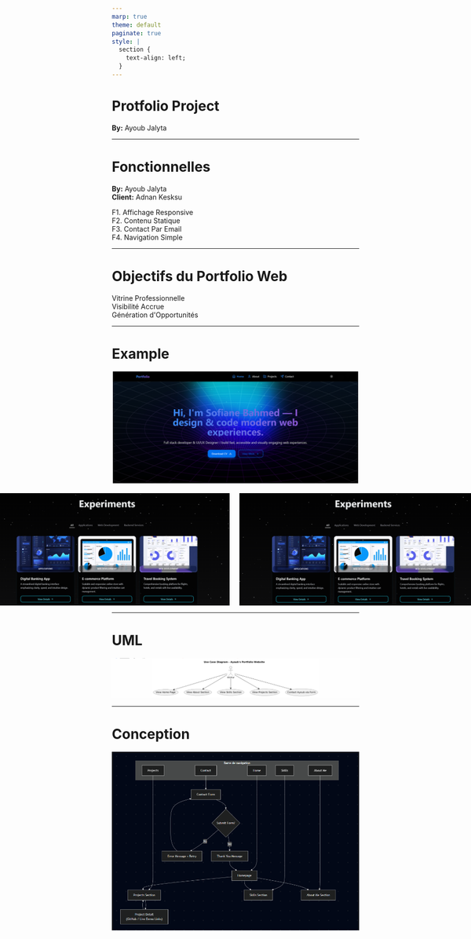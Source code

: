 ```yaml
---
marp: true
theme: default
paginate: true
style: |
  section {
    text-align: left;
  }
---
```


# Protfolio Project

**By:** Ayoub Jalyta

---

# Fonctionnelles

**By:** Ayoub Jalyta  
**Client:** Adnan Kesksu  

 F1. Affichage Responsive  
 F2. Contenu Statique  
 F3. Contact Par Email  
 F4. Navigation Simple  

---

# Objectifs du Portfolio Web

 Vitrine Professionnelle  
 Visibilité Accrue  
 Génération d'Opportunités  

---
# Example 

<div style="display: flex; flex-direction: column; align-items: center;">


  <img src="./image/Ex1.png" width="500" style="margin-bottom: 20px;">

  <div style="display: flex; justify-content: center; gap: 20px;">
    <img src="./image/Ex2.png" width="500">
    <img src="./image/Ex3.png" width="550">
  </div>

</div>


---

# UML

![UML.png](image\UML.png)

---

# Conception

![Conception.png](image\Conce.png)
